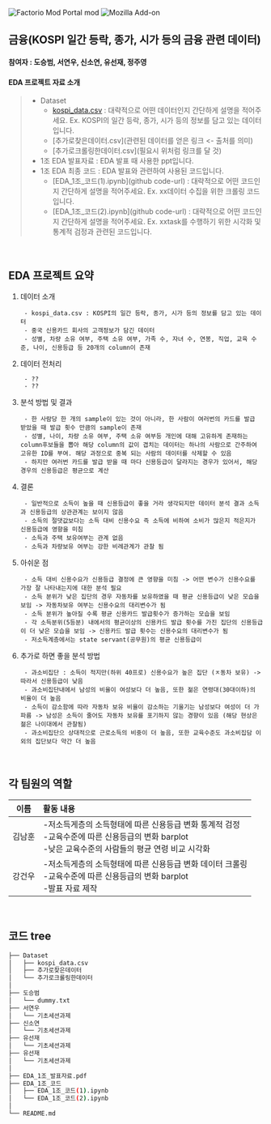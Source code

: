 ![Factorio Mod Portal mod](https://img.shields.io/factorio-mod-portal/last-updated/rso-mod)
![Mozilla Add-on](https://img.shields.io/amo/dw/dustman)



## 금융(KOSPI 일간 등락, 종가, 시가 등의 금융 관련 데이터)
#### 참여자 : 도승범, 서연우, 신소연, 유선재, 정주영
#### EDA 프로젝트 자료 소개
> * Dataset
>   * [kospi_data.csv](https://dacon.io/competitions/official/235980/data) : 대략적으로 어떤 데이터인지 간단하게 설명을 적어주세요. Ex. KOSPI의 일간 등락, 종가, 시가 등의 정보를 담고 있는 데이터입니다.
>   * [추가로찾은데이터.csv](관련된 데이터를 얻은 링크 <- 출처를 의미)
>   * [추가로크롤링한데이터.csv](필요시 위처럼 링크를 달 것)
> * 1조 EDA 발표자료 : EDA 발표 때 사용한 ppt입니다.
> * 1조 EDA 최종 코드 : EDA 발표와 관련하여 사용된 코드입니다.
>   * [EDA_1조_코드(1).ipynb](github code-url) : 대략적으로 어떤 코드인지 간단하게 설명을 적어주세요. Ex. xx데이터 수집을 위한 크롤링 코드입니다.
>   * [EDA_1조_코드(2).ipynb](github code-url) : 대략적으로 어떤 코드인지 간단하게 설명을 적어주세요. Ex. xxtask를 수행하기 위한 시각화 및 통계적 검정과 관련된 코드입니다.
<br>



## EDA 프로젝트 요약

1. 데이터 소개

        - kospi_data.csv : KOSPI의 일간 등락, 종가, 시가 등의 정보를 담고 있는 데이터
        - 중국 신용카드 회사의 고객정보가 담긴 데이터
        - 성별, 차량 소유 여부, 주택 소유 여부, 가족 수, 자녀 수, 연봉, 직업, 교육 수준, 나이, 신용등급 등 20개의 column이 존재
   
2. 데이터 전처리

        - ??
        - ??
 
3. 분석 방법 및 결과
    
        - 한 사람당 한 개의 sample이 있는 것이 아니라, 한 사람이 여러번의 카드를 발급 받았을 때 발급 횟수 만큼의 sample이 존재
        - 성별, 나이, 차량 소유 여부, 주택 소유 여부등 개인에 대해 고유하게 존재하는 column후보들을 뽑아 해당 column의 값이 겹치는 데이터는 하나의 사람으로 간주하여 고유한 ID를 부여. 해당 과정으로 중복 되는 사람의 데이터를 삭제할 수 있음
        - 하지만 여러번 카드를 발급 받을 때 마다 신용등급이 달라지는 경우가 있어서, 해당 경우의 신용등급은 평균으로 계산
    
4. 결론

        - 일반적으로 소득이 높을 때 신용등급이 좋을 거라 생각되지만 데이터 분석 결과 소득과 신용등급의 상관관계는 보이지 않음
        - 소득의 절댓값보다는 소득 대비 신용수요 즉 소득에 비하여 소비가 많은지 적은지가 신용등급에 영향을 미침
        - 소득과 주택 보유여부는 관계 없음
        - 소득과 차량보유 여부는 강한 비례관계가 관찰 됨
    
5. 아쉬운 점
    
        - 소득 대비 신용수요가 신용등급 결정에 큰 영향을 미침 -> 어떤 변수가 신용수요를 가장 잘 나타내는지에 대한 분석 필요
        - 소득 분위가 낮은 집단의 경우 자동차를 보유하였을 때 평균 신용등급이 낮은 모습을 보임 -> 자동차보유 여부는 신용수요의 대리변수가 됨
        - 소득 분위가 높아질 수록 평균 신용카드 발급횟수가 증가하는 모습을 보임 
        - 각 소득분위(5등분) 내에서의 평균이상의 신용카드 발급 횟수를 가진 집단의 신용등급이 더 낮은 모습을 보임 -> 신용카드 발급 횟수는 신용수요의 대리변수가 됨
        - 저소득계층에서는 state servant(공무원)의 평균 신용등급이 

6. 추가로 하면 좋을 분석 방법
    
        - 과소비집단 : 소득이 적지만(하위 40프로) 신용수요가 높은 집단 (ㅈ동차 보유) -> 따라서 신용등급이 낮음
        - 과소비집단내에서 남성의 비율이 여성보다 더 높음, 또한 젊은 연령대(30대이하)의 비율이 더 높음
        - 소득이 감소함에 따라 자동차 보유 비율이 감소하는 기울기는 남성보다 여성이 더 가파름 -> 남성은 소득이 줄어도 자동차 보유를 포기하지 않는 경향이 있음 (해당 현상은 젊은 나이대에서 관찰됨)
        - 과소비집단으 상대적으로 근로소득의 비중이 더 높음, 또한 교육수준도 과소비집담 이외의 집단보다 약간 더 높음
<br>



 ## 각 팀원의 역할
 
|이름|활동 내용| 
|:---:|:---| 
|김남훈| -저소득게층의 소득형태에 따른 신용등급 변화 통계적 검정<br> -교육수준에 따른 신용등급의 변화 barplot<br> -낮은 교육수준의 사람들의 평균 연령 비교 시각화| 
|강건우| -저소득게층의 소득형태에 따른 신용등급 변화 데이터 크롤링<br> -교육수준에 따른 신용등급의 변화 barplot<br> -발표 자료 제작| 
<br/>



## 코드 tree 
```bash
├── Dataset
│   ├── kospi_data.csv
│   ├── 추가로찾은데이터
│   └── 추가로크롤링한데이터
│
├── 도승범
│   └── dummy.txt
├── 서연우
│   └── 기초세션과제
├── 신소연
│   └── 기초세션과제
├── 유선재
│   └── 기초세션과제
├── 유선재
│   └── 기초세션과제
│
├── EDA_1조_발표자료.pdf
├── EDA_1조_코드
│   ├── EDA_1조_코드(1).ipynb
│   └── EDA_1조_코드(2).ipynb
│
└── README.md
``` 
